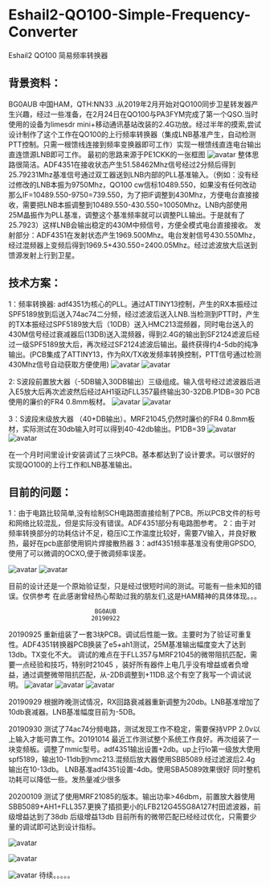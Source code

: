 ﻿# Eshail2-QO100-Simple-Frequency-Converter
   Eshail2 QO100 简易频率转换器

## 背景资料：
BG0AUB 中国HAM，QTH:NN33   .从2019年2月开始对QO100同步卫星转发器产生兴趣，经过一些准备，在2月24日在QO100与PA3FYM完成了第一个QSO.当时使用的设备为limesdr mini+移动通讯基站改装的2.4G功放。经过半年的摸索,尝试设计制作了这个工作在QO100的上行频率转换器（集成LNB基准产生，自动检测PTT控制。只需一根馈线连接到频率变换器即可工作）实现一根馈线直连电台输出直连馈源LNB即可工作。
最初的思路来源于PE1CKK的一张框图
![avatar](/image/1.jpg)
整体思路很简洁。ADF4351在接收状态产生51.58462Mhz信号经过2分频后得到25.79231Mhz基准信号通过双工器送到LNB内部的PLL基准输入。（例如：没有经过修改的LNB本振为9750Mhz，QO100 cw信标10489.550，如果没有任何改动那么IF=10489.550-9750=739.550，为了把IF调整到430Mhz，方便电台直接接收，需要把LNB本振调整到10489.550-430.550=10050Mhz。LNB内部使用25M晶振作为PLL基准，调整这个基准频率就可以调整PLL输出。于是就有了25.7923）这样LNB会输出稳定的430M中频信号，方便全模式电台直接接收。
    发射部分：ADF4351在发射状态产生1969.500Mhz。电台发射信号430.550Mhz，经过混频器上变频后得到1969.5+430.550=2400.05Mhz。经过滤波放大后送到馈源发射上行到卫星。

## 技术方案：
1：频率转换器:  adf4351为核心的PLL。通过ATTINY13控制，产生的RX本振经过SPF5189放到后送入74ac74二分频，经过滤波后送入LNB.当检测到PTT时，产生的TX本振经过SPF5189放大后（10DB）送入HMC213混频器，同时电台送入的430M信号经过衰减器后(13DB)送入混频器，得到2.4G的输出到SF2124滤波后经过一级SPF5189放大后，再次经过SF2124滤波后输出。最终获得约4-5db的纯净输出。(PCB集成了ATTINY13，作为RX/TX收发频率转换控制，PTT信号通过检测430Mhz信号自动获取方便使用)
![avatar](/image/2.png)
![avatar](/image/3.png)

2: S波段前置放大器（-5DB输入30DB输出）三级组成。输入信号经过滤波器后进入E5放大后再次滤波然后经过AH1驱动FLL357最终输出30-32DB.P1DB=30   PCB使用的廉价的FR4 0.8mm板材。
![avatar](/image/4.png)
![avatar](/image/5.png)


3：S波段末级放大器 （40+DB输出）。MRF21045,仍然时廉价的FR4 0.8mm板材，实际测试在30db输入时可以得到40-42db输出。P1DB=39
![avatar](/image/6.png)
![avatar](/image/7.png)

在一个月时间里设计安装调试了三块PCB。基本都达到了设计要求。可以很好的实现QO100的上行工作和LNB基准输出。

## 目前的问题：
1：由于电路比较简单,没有绘制SCH电路图直接绘制了PCB。所以PCB文件的标号和网络比较混乱，但是实际没有错误。ADF4351部分有电路图参考。
2：由于对频率转换部分的功耗估计不足，稳压IC工作温度比较好，需要7V输入，并良好散热，最好在pcb底部使用铜片焊接散热器
3：adf4351频率基准没有使用GPSDO,使用了可以微调的OCXO,便于微调频率误差。


![avatar](/image/1-1.png)
![avatar](/image/1-2.png)


目前的设计还是一个原始验证型，只是经过很短时间的测试。可能有一些未知的错误。仅供参考
在此感谢曾经热心帮助过我的朋友们,这是HAM精神的具体体现。。。

                            BG0AUB
                           20190922

20190925
重新组装了一套3块PCB。调试后性能一致。主要时为了验证可重复性。ADF4351转换器PCB换装了e5+ah1测试，25M基准输出幅度变大了达到13db。TX变化不大。
调试的难点在于FLL357与MRF21045的微带阻抗匹配，需要一点经验和技巧，特别时21045 ，装好所有器件上电几乎没有增益或者负增益，通过调整微带阻抗匹配，从-2DB调整到+11DB.这个有空了我写一个调试说明。
![avatar](image/2-6.jpg)
![avatar](/image/2-7.jpg)
![avatar](/image/2-8.jpg)

20190929
根据昨晚测试情况，RX回路衰减器重新调整为20db。LNB基准增加了10db衰减器。LNB基准幅度目前为-5DB。

20190930
测试了74ac74分频电路，测试发现工作不稳定，需要保持VPP 2.0v以上输入才能可靠工作。20191014
最近工作测试整个系统工作良好。再次组装了一块变频板。调整了mmic型号。adf4351输出设置+2db。up上行lo第一级放大使用spf5189，输出10-11db到hmc213.混频后放大器使用SBB5089.经过滤波后2.4g输出在10-13db。
LNB基准adf4351设置-4db。使用SBA5089效果很好
同时整机功耗可以降低一些。发热量减少很多

20200109
测试了使用MRF21085的版本。输出功率>46dbm，前置放大器使用SBB5089+AH1+FLL357.更换了插损更小的LFB212G45SG8A127村田滤波器，前级增益达到了38db 后级增益13db
目前所有的微带匹配已经经过优化，只需要少量的调试即可达到设计指标。

![avatar](/image/mrf21085.jpg)

![avatar](/image/33dbm.jpg)

![avatar](/image/46dbm.jpg)
待续。。。。。

